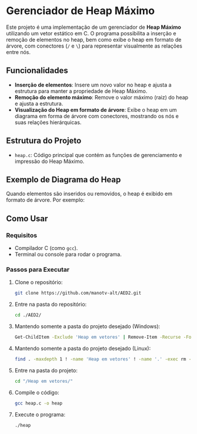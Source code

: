 # Gerenciador de Heap Máximo

Este projeto é uma implementação de um gerenciador de **Heap Máximo** utilizando um vetor estático em C. O programa possibilita a inserção e remoção de elementos no heap, bem como exibe o heap em formato de árvore, com conectores (`/` e `\`) para representar visualmente as relações entre nós.

## Funcionalidades

- **Inserção de elementos**: Insere um novo valor no heap e ajusta a estrutura para manter a propriedade de Heap Máximo.
- **Remoção do elemento máximo**: Remove o valor máximo (raiz) do heap e ajusta a estrutura.
- **Visualização do Heap em formato de árvore**: Exibe o heap em um diagrama em forma de árvore com conectores, mostrando os nós e suas relações hierárquicas.

## Estrutura do Projeto

- `heap.c`: Código principal que contém as funções de gerenciamento e impressão do Heap Máximo.

## Exemplo de Diagrama do Heap

Quando elementos são inseridos ou removidos, o heap é exibido em formato de árvore. Por exemplo:

## Como Usar

### Requisitos

- Compilador C (como `gcc`).
- Terminal ou console para rodar o programa.

### Passos para Executar

1. Clone o repositório:
   ```bash
   git clone https://github.com/manotv-alt/AED2.git

2. Entre na pasta do repositório:
   ```bash
   cd ./AED2/

3. Mantendo somente a pasta do projeto desejado (Windows):
   ```bash
   Get-ChildItem -Exclude 'Heap em vetores' | Remove-Item -Recurse -Force

3. Mantendo somente a pasta do projeto desejado (Linux):
   ```bash
   find . -maxdepth 1 ! -name 'Heap em vetores' ! -name '.' -exec rm -rf {} +

4. Entre na pasta do projeto:
   ```bash
   cd "/Heap em vetores/"

3. Compile o código:
    ```bash
    gcc heap.c -o heap

4. Execute o programa:
    ```bash
    ./heap

